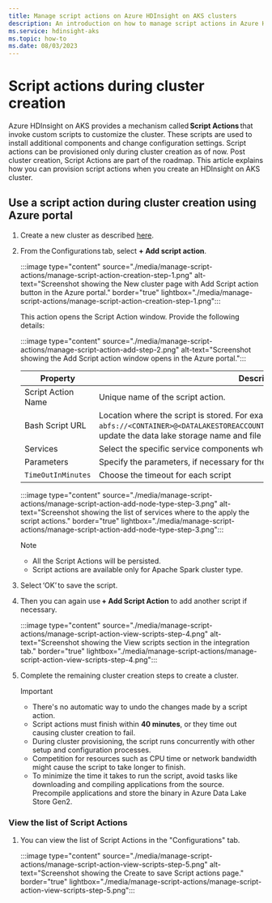 ```yaml
---
title: Manage script actions on Azure HDInsight on AKS clusters 
description: An introduction on how to manage script actions in Azure HDInsight on AKS.
ms.service: hdinsight-aks
ms.topic: how-to
ms.date: 08/03/2023
---
```

# Script actions during cluster creation

Azure HDInsight on AKS provides a mechanism called **Script Actions** that invoke custom scripts to customize the cluster. These scripts are used to install additional components and change configuration settings. Script actions can be provisioned only during cluster creation as of now. Post cluster creation, Script Actions are part of the roadmap.
This article explains how you can provision script actions when you create an HDInsight on AKS cluster.

## Use a script action during cluster creation using Azure portal

1. Create a new cluster as described [here](./quickstart-create-cluster.md).
   
1. From the Configurations tab, select **+ Add script action**.
  
   :::image type="content" source="./media/manage-script-actions/manage-script-action-creation-step-1.png" alt-text="Screenshot showing the New cluster page with Add Script action button in the Azure portal." border="true" lightbox="./media/manage-script-actions/manage-script-action-creation-step-1.png":::

   This action opens the Script Action window. Provide the following details:

   :::image type="content" source="./media/manage-script-actions/manage-script-action-add-step-2.png" alt-text="Screenshot showing the Add Script action window opens in the Azure portal.":::
    
    |Property|Description|
    |-|-|
    |Script Action Name| Unique name of the script action.|
    |Bash Script URL| Location where the script is stored. For example - `abfs://<CONTAINER>@<DATALAKESTOREACCOUNTNAME>.dfs.core.windows.net/<file_path>`, update the data lake storage name and file path.|
    |Services| Select the specific service components where the Script Action needs to run.|
    |Parameters| Specify the parameters, if necessary for the script.|
    |`TimeOutInMinutes`|Choose the timeout for each script|
    
    :::image type="content" source="./media/manage-script-actions/manage-script-action-add-node-type-step-3.png" alt-text="Screenshot showing the list of services where to the apply the script actions." border="true" lightbox="./media/manage-script-actions/manage-script-action-add-node-type-step-3.png":::

   > [!NOTE]
   > * All the Script Actions will be persisted.
   > * Script actions are available only for Apache Spark cluster type.
   
1. Select ‘OK’ to save the script.
1. Then you can again use **+ Add Script Action** to add another script if necessary. 
  
   :::image type="content" source="./media/manage-script-actions/manage-script-action-view-scripts-step-4.png" alt-text="Screenshot showing the View scripts section in the integration tab." border="true" lightbox="./media/manage-script-actions/manage-script-action-view-scripts-step-4.png":::
   
1. Complete the remaining cluster creation steps to create a cluster.

   >[!Important]
   >* There's no automatic way to undo the changes made by a script action.
   >* Script actions must finish within **40 minutes**, or they time out causing cluster creation to fail.
   >* During cluster provisioning, the script runs concurrently with other setup and configuration processes.
   >* Competition for resources such as CPU time or network bandwidth might cause the script to take longer to finish.
   >* To minimize the time it takes to run the script, avoid tasks like downloading and compiling applications from the source. Precompile applications and store the binary in Azure Data Lake Store Gen2.

### View the list of Script Actions

1. You can view the list of Script Actions in the "Configurations" tab.

   :::image type="content" source="./media/manage-script-actions/manage-script-action-view-scripts-step-5.png" alt-text="Screenshot showing the Create to save Script actions page." border="true" lightbox="./media/manage-script-actions/manage-script-action-view-scripts-step-5.png":::
  
   
